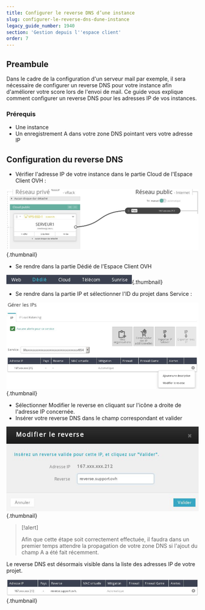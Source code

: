 ```yaml
---
title: Configurer le reverse DNS d’une instance
slug: configurer-le-reverse-dns-dune-instance
legacy_guide_number: 1940
section: 'Gestion depuis l''espace client'
order: 7
---
```



## Preambule
Dans le cadre de la configuration d'un serveur mail par exemple, il sera nécessaire de configurer un reverse DNS pour votre instance afin d'améliorer votre score lors de l'envoi de mail. Ce guide vous explique comment configurer un reverse DNS pour les adresses IP de vos instances.


### Prérequis
- Une instance
- Un enregistrement A dans votre zone DNS pointant vers votre adresse IP


## Configuration du reverse DNS
- Vérifier l'adresse IP de votre instance dans le partie Cloud de l'Espace Client OVH :


![public-cloud](images/3024.png){.thumbnail}

- Se rendre dans la partie Dédié de l'Espace Client OVH


![public-cloud](images/3025.png){.thumbnail}

- Se rendre dans la partie IP et sélectionner l'ID du projet dans Service :


![public-cloud](images/3026.png){.thumbnail}

- Sélectionner Modifier le reverse en cliquant sur l'icône a droite de l'adresse IP concernée.
- Insérer votre reverse DNS dans le champ correspondant et valider


![public-cloud](images/3028.png){.thumbnail}



> [!alert]
>
> Afin que cette étape soit correctement effectuée, il faudra dans un premier
> temps attendre la propagation de votre zone DNS si l'ajout du champ A a été
> fait récemment.
> 

Le reverse DNS est désormais visible dans la liste des adresses IP de votre projet.


![public-cloud](images/3029.png){.thumbnail}
